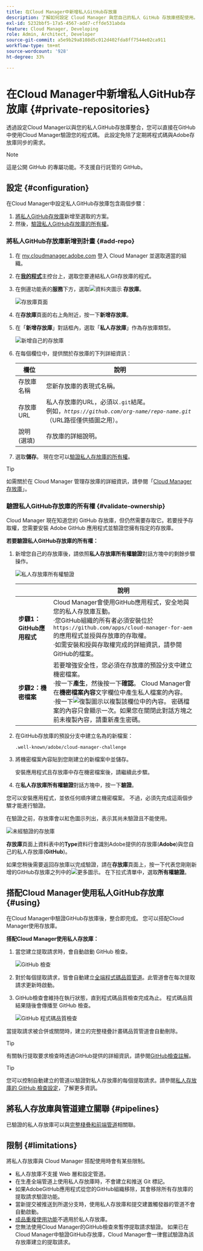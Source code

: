 ```yaml
---
title: 在Cloud Manager中新增私人GitHub存放庫
description: 了解如何設定 Cloud Manager 與您自己的私人 GitHub 存放庫搭配使用。
exl-id: 5232bbf5-17a5-4567-add7-cffde531abda
feature: Cloud Manager, Developing
role: Admin, Architect, Developer
source-git-commit: a5e9b29a8108d5c012d402fda8ff7544e02ca911
workflow-type: tm+mt
source-wordcount: '928'
ht-degree: 33%

---
```


# 在Cloud Manager中新增私人GitHub存放庫 {#private-repositories}

透過設定Cloud Manager以與您的私人GitHub存放庫整合，您可以直接在GitHub中使用Cloud Manager驗證您的程式碼。 此設定免除了定期將程式碼與Adobe存放庫同步的需求。

<!-- CONSIDER ADDING MORE DETAIL... THE WHY. Some key points about this capability include the following:

* **Direct Integration**: With this setup, you can directly link your private GitHub repositories to Cloud Manager, allowing for seamless code validation, deployment, and CI/CD (Continuous Integration/Continuous Deployment) pipelines without needing to maintain a separate sync process with Adobe's default Git repository.

* **Customization and Autonomy**: Companies often prefer managing their own source code repositories for security, control, and integration purposes. "Build your own GitHub" allows organizations to maintain their internal development processes while leveraging the full functionality of Cloud Manager for building, testing, and deploying AEM (Adobe Experience Manager) applications.

* **Simplified Workflow**: It reduces the overhead of synchronizing code between multiple repositories by allowing Cloud Manager to access the organization's private repository directly, making the development cycle faster and more efficient.

* **CI/CD Pipelines**: Teams can still benefit from Adobe Cloud Manager's automated build, test, and deployment processes, as the integration allows the CI/CD pipelines to pull code from the organization's own GitHub repository.

In essence, a "Build your own GitHub" in Adobe Cloud Manager empowers teams to manage their own GitHub repositories while still using the robust deployment and validation capabilities of Cloud Manager. -->

>[!NOTE]
>
>這是公開 GitHub 的專屬功能。不支援自行託管的 GitHub。

## 設定 {#configuration}

在Cloud Manager中設定私人GitHub存放庫包含兩個步驟：

1. [將私人GitHub存放庫](#add-repo)新增至選取的方案。
1. 然後，[驗證私人GitHub存放庫的所有權](#validate-ownership)。

### 將私人GitHub存放庫新增到計畫 {#add-repo}

1. 在 [my.cloudmanager.adobe.com](https://my.cloudmanager.adobe.com/) 登入 Cloud Manager 並選取適當的組織。

1. 在&#x200B;**[我的程式](/help/implementing/cloud-manager/navigation.md#my-programs)**&#x200B;主控台上，選取您要連結私人Git存放庫的程式。

1. 在側邊功能表的&#x200B;**服務**&#x200B;下方，選取![資料夾圖示](https://spectrum.adobe.com/static/icons/workflow_18/Smock_Folder_18_N.svg) **存放庫**。

   ![存放庫頁面](/help/implementing/cloud-manager/managing-code/assets/repositories-tab.png)

1. 在&#x200B;**存放庫**&#x200B;頁面的右上角附近，按一下&#x200B;**新增存放庫**。

1. 在「**新增存放庫**」對話框內，選取「**私人存放庫**」作為存放庫類型。

   ![新增自己的存放庫](/help/implementing/cloud-manager/assets/repos/add-own-github.png)

1. 在每個欄位中，提供關於存放庫的下列詳細資訊：

   | 欄位 | 說明 |
   | --- | --- |
   | 存放庫名稱 | 您新存放庫的表現式名稱。 |
   | 存放庫 URL | 私人存放庫的URL，必須以`.git`結尾。<br>例如，*`https://github.com/org-name/repo-name.git`* （URL路徑僅供插圖之用）。 |
   | 說明 (選填) | 存放庫的詳細說明。 |

1. 選取&#x200B;**儲存**。
現在您可以[驗證私人存放庫的所有權](#validate-ownership)。

>[!TIP]
>
>如需關於在 Cloud Manager 管理存放庫的詳細資訊，請參閱「[Cloud Manager 存放庫](/help/implementing/cloud-manager/managing-code/managing-repositories.md)」。



### 驗證私人GitHub存放庫的所有權 {#validate-ownership}

Cloud Manager 現在知道您的 GitHub 存放庫，但仍然需要存取它。若要授予存取權，您需要安裝 Adobe GitHub 應用程式並驗證您擁有指定的存放庫。

**若要驗證私人GitHub存放庫的所有權：**

1. 新增您自己的存放庫後，請依照&#x200B;**私人存放庫所有權驗證**&#x200B;對話方塊中的剩餘步驟操作。

   ![私人存放庫所有權驗證](/help/implementing/cloud-manager/assets/repos/private-repo-validate.png)

   |  | 說明 |
   | --- | --- |
   | **步驟1： GitHub應用程式** | Cloud Manager會使用GitHub應用程式，安全地與您的私人存放庫互動。<br>·您GitHub組織的所有者必須安裝位於`https://github.com/apps/cloud-manager-for-aem`的應用程式並授與存放庫的存取權。<br>·如需安裝和授與存取權完成的詳細資訊，請參閱GitHub的檔案。 |
   | **步驟2：機密檔案** | 若要增強安全性，您必須在存放庫的預設分支中建立機密檔案。<br>·按一下&#x200B;**產生**，然後按一下&#x200B;**確認**。 Cloud Manager會在&#x200B;**機密檔案內容**&#x200B;文字欄位中產生私人檔案的內容。<br>·按一下![復製圖示](https://spectrum.adobe.com/static/icons/workflow_18/Smock_Copy_18_N.svg)以複製該欄位中的內容。 密碼檔案的內容只會顯示一次。如果您在關閉此對話方塊之前未複製內容，請重新產生密碼。 |

1. 在GitHub存放庫的預設分支中建立名為的新檔案：

   `.well-known/adobe/cloud-manager-challenge`

1. 將機密檔案內容貼到您剛建立的新檔案中並儲存。

   安裝應用程式且存放庫中存在機密檔案後，請繼續此步驟。

1. 在&#x200B;**私人存放庫所有權驗證**&#x200B;對話方塊中，按一下&#x200B;**驗證**。

您可以安裝應用程式，並依任何順序建立機密檔案。 不過，必須先完成這兩個步驟才能進行驗證。

在驗證之前，存放庫會以紅色圖示列出，表示其尚未驗證且不能使用。

![未經驗證的存放庫](/help/implementing/cloud-manager/assets/repos/unvalidated-repo.png)

**存放庫**&#x200B;頁面上資料表中的&#x200B;**Type**&#x200B;資料行會識別Adobe提供的存放庫(**Adobe**)與您自己的私人存放庫(**GitHub**)。

如果您稍後需要返回存放庫以完成驗證，請在&#x200B;**存放庫**&#x200B;頁面上，按一下代表您剛剛新增的GitHub存放庫之列中的![更多圖示](https://spectrum.adobe.com/static/icons/workflow_18/Smock_More_18_N.svg)。 在下拉式清單中，選取&#x200B;**所有權驗證**。



## 搭配Cloud Manager使用私人GitHub存放庫 {#using}

在Cloud Manager中驗證GitHub存放庫後，整合即完成。 您可以搭配Cloud Manager使用存放庫。

**搭配Cloud Manager使用私人存放庫：**

1. 當您建立提取請求時，會自動啟動 GitHub 檢查。

   ![GitHub 檢查](/help/implementing/cloud-manager/assets/repos/github-checks.png)

1. 對於每個提取請求，皆會自動建立[全端程式碼品質管道](/help/implementing/cloud-manager/configuring-pipelines/introduction-ci-cd-pipelines.md)。此管道會在每次提取請求更新時啟動。

1. GitHub檢查會維持在執行狀態，直到程式碼品質檢查完成為止。 程式碼品質結果隨後會傳播至 GitHub 檢查。

   ![GitHub 程式碼品質檢查](/help/implementing/cloud-manager/assets/repos/github-code-quality.png)

當提取請求被合併或關閉時，建立的完整棧疊計畫碼品質管道會自動刪除。

>[!TIP]
>
>有關執行提取要求檢查時透過GitHub提供的詳細資訊，請參閱[GitHub檢查註解](github-annotations.md)。

>[!TIP]
>
>您可以控制自動建立的管道以驗證對私人存放庫的每個提取請求。請參閱[私人存放庫的 GitHub 檢查設定](github-check-config.md)，了解更多資訊。



## 將私人存放庫與管道建立關聯 {#pipelines}

已驗證的私人存放庫可以與[完整棧疊和前端管道](/help/implementing/cloud-manager/configuring-pipelines/introduction-ci-cd-pipelines.md)相關聯。



## 限制 {#limitations}

將私人存放庫與 Cloud Manager 搭配使用時會有某些限制。

* 私人存放庫不支援 Web 層和設定管道。
* 在生產全端管道上使用私人存放庫時，不會建立和推送 Git 標記。
* 如果AdobeGitHub應用程式從您的GitHub組織移除，其會移除所有存放庫的提取請求驗證功能。
* 當新提交被推送到所選分支時，使用私人存放庫和提交建置觸發器的管道不會自動啟動。
* [成品重複使用功能](/help/implementing/cloud-manager/getting-access-to-aem-in-cloud/setting-up-project.md#build-artifact-reuse)不適用於私人存放庫。
* 您無法使用Cloud Manager的GitHub檢查來暫停提取請求驗證。
如果已在Cloud Manager中驗證GitHub存放庫，Cloud Manager會一律嘗試驗證為該存放庫建立的提取請求。
